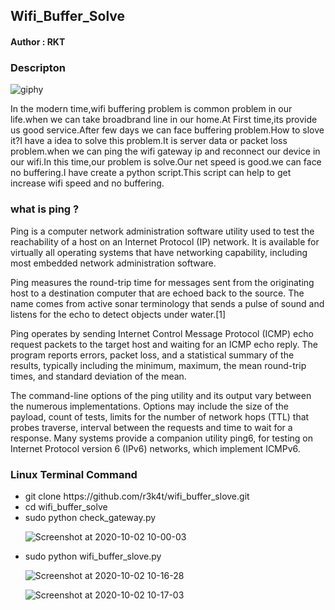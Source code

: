 <h2> Wifi_Buffer_Solve</h2>

<h4>Author : RKT</h4>

### Descripton ###

![giphy](https://user-images.githubusercontent.com/69615463/94889283-39bb0f80-0499-11eb-8bde-403e8dd9d022.gif)

In the modern time,wifi buffering problem is common problem in our life.when we can take broadbrand line in our home.At First time,its provide us good service.After few days we can face buffering problem.How to slove it?I have a idea to solve this problem.It is server data or packet loss problem.when we can ping the wifi gateway ip and reconnect our device in our wifi.In this time,our problem is solve.Our net speed is good.we can face no buffering.I have create a python script.This script can help to get increase wifi speed and no buffering.

### what is ping ? ###

Ping is a computer network administration software utility used to test the reachability of a host on an Internet Protocol (IP) network. It is available for virtually all operating systems that have networking capability, including most embedded network administration software.

Ping measures the round-trip time for messages sent from the originating host to a destination computer that are echoed back to the source. The name comes from active sonar terminology that sends a pulse of sound and listens for the echo to detect objects under water.[1]

Ping operates by sending Internet Control Message Protocol (ICMP) echo request packets to the target host and waiting for an ICMP echo reply. The program reports errors, packet loss, and a statistical summary of the results, typically including the minimum, maximum, the mean round-trip times, and standard deviation of the mean.

The command-line options of the ping utility and its output vary between the numerous implementations. Options may include the size of the payload, count of tests, limits for the number of network hops (TTL) that probes traverse, interval between the requests and time to wait for a response. Many systems provide a companion utility ping6, for testing on Internet Protocol version 6 (IPv6) networks, which implement ICMPv6. 

### Linux Terminal Command ###

<ul>
<li>git clone https://github.com/r3k4t/wifi_buffer_slove.git</li>
<li>cd  wifi_buffer_solve</li>
<li>sudo python check_gateway.py</li>

![Screenshot at 2020-10-02 10-00-03](https://user-images.githubusercontent.com/69615463/94888443-c2847c00-0496-11eb-93b9-b7524400f967.png)

<li>sudo python wifi_buffer_slove.py</li>

![Screenshot at 2020-10-02 10-16-28](https://user-images.githubusercontent.com/69615463/94889036-83efc100-0498-11eb-8c71-dfe552d1ca70.png)

![Screenshot at 2020-10-02 10-17-03](https://user-images.githubusercontent.com/69615463/94889074-99fd8180-0498-11eb-9f93-e6bf3caf15d2.png)



